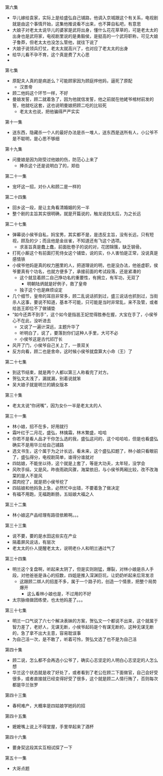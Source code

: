 第六集
- 华儿嫁给袁家，实际上是给盛弘自己铺路，他调入京城跟这个有关系，电视剧就是由这个事情开始，这集他推说看不出来，也不算自私吧，有意思
- 大娘子对老太太说华儿的婆家是武将出身，懂什么花花草草的，可是老太太的出身也是武将家，电视剧里说的是勇毅侯，是挺高的一个武将职称，可见大娘子鲁莽，但老太太也没怎么管他，就往下说了
- 大娘子说领兵打仗，老太太就高兴了，也对应了老太太的出身
- 给华儿看不孕不育，这个真是费了大心思
- 
第七集
- 原配夫人真的是病逝么？可能顾家因为顾庭烨他妈，逼死了原配
	- 汉景帝
- 顾二他妈这个环节一样，不好
- 曼娘发誓，顾二就着急了，因为他就信发誓，他之前就在他姥爷棺材前发的誓，他就吃这套，这也说明曼娘把顾二吃的比较死
	- 老太太也说，把他骗得严严实实

第十一集
- 送东西，隐藏杀一个人的最好办法是杀一堆人，送东西是送所有人，小公爷不是不聪明，是心思不够细

第十九集
- 问曼娘是因为刚受过他娘的伤，防范心上来了
	- 捧杀这个还是说明白了的，郑伯

第二十一集
- 宠坏这一招，对仆人和顾二是一样的

第二十四集
- 回乡这一段，是让主角看清婚姻的另一半
- 整个剧的主旨其实很明确，就是开篇说的，触龙说找太后，为之长远

第二十七集
- 弹幕说小侯爷自私，妈宝男，其实都不是，是违反主旨，没有长远，只有短视，顾及的少；而且他是金丝雀，不知道还有飞这个选项。
	- 求圣旨真是蠢上蠢，前面批卷子的说的对，花团锦簇，缺乏钢骨。
- 打死小厮这个有前面打死侍女这个铺垫，说的实，仆人害怕是正常，没说真是感情铁
- 小侯爷他妈是真的权力圈里的人，把道理说的明，也是没办法，他爸虚职，侯爷要真有个功名，也就方便多了，承接前面的考试段落，还是紧凑的
	- 这个就显着顾二自己挣功名的重要性，有拥立，有军功，无双了
		- 明朝陆炳就是好例子，救了皇帝
	- 独子这个也是麻烦设定
- 几个细节，皇帝的耳目非常多，顾二乱说话抓到过，盛三说话也抓到过，当街杀人这事，要说不知道，基本不可能，只可能是当时非常乱，来不及管，或者给邕王即位不了做铺垫
- “如今还弄不到手”，这个如今是指邕王妃觉得胜券在握，大宝在手了，小侯爷心不在此，没听进去
	- 又说了一遍计深远，主题升华了
	- 听明白了，说了，要落到你们这种人手里，大可不必
	- 小侯爷这是古代祁厅长
- 风开了门，小侯爷自己关上了，一景双关
- 反方向看，顾二也是舍命，这时候小侯爷就盘算大小命（王）了

第二十七集
- 到这节结束，就是两个人都以第三人称看完了对方。
- 贺弘文太浅了，漏就漏，别着说就笨
- 吴大娘子就是明兰的嫡女版本

第三十集
- 老太太说“你闭嘴”，因为女仆一半是老太太的人

第三十一集
- 林小娘，招不在多，好用就行
- 霜叶红于二月花，盛弘，林擒霜，林木繁盛，哈哈
- 你若不是看人品才干你怎么选的我，盛弘这问的，这个哈哈哈，但是也看盛弘确实不是用华兰给自己铺路
- 选文书生，这个属于为之计长远，看未来，这个盛弘扣题了，林小娘只看眼前了，盛弘得分，电视剧简单，谁得分谁就对
- 四姑娘，不能坐以待，这个就是上套了，等是大功夫，太年轻，没学会
- 风吹手绢，又是风，昨夜雨疏风骤，海棠依旧，与小侯爷两厢比较，改不改海棠的是人不是风
- 腐肉挖了，就是把小侯爷挖了
- 四姑娘和他妈急上急，必然忙中出错，不要着急了做决定
- 有福不用跑，无福跑断肠，五姑娘大福之人

第三十二集
- 林小娘这产品经理有路径依赖啊。。。

第三十三集
- 说不要，要的是水田这些实在产业
- 隔着屏风说话，有层次
- 老太太的仆人提醒老太太，说明老仆人和明兰通过气了

第三十四集
- 明兰这个复盘啊，听起来太阴了，但是实则刚猛，爆裂，对林小娘是杀人手段，对他爸爸是诛心的招数，四姐是推入深渊巨坑，让奶奶听起来后背发凉
	- 这跟顾二绑人的招差不多，属于一个路子的，创造一个情景，把整个局势爆开
		- 这么看林小娘也是，不过用的不好
- 太宗脉络做团练使，也太他妈差了。。。

第三十七集
- 明兰一口气说了六七个解决表妹的方案，贺弘文一个都说不出来，这个就属于智力差了，老好人，无谋无断，小侯爷起码是个有谋无断的，这种无谋无断的，急了拿不出大主意，容易耽误事
- 为自己活一次，是不敢了，听着可怜，贺弘文选了也不是为自己活

第四十集
- 顾二说，怎么都不会再选小公爷了，确实心志坚定的人明白心志坚定的人怎么想
- 华兰这个状态就是收了好处了，或者看到了老公在顾二下面做官，自己会好受很多，或者直接就已经变得好受了很多，这个就是顾二人情行贿了，否则每次都是华兰张罗

第四十三集
- 春柯难产，大概率是四姑娘学她妈的招

第四十五集
- 嬷嬷嘴上说上不得堂屋，手里举起来了酒杯

第四十六集
- 要身契这段其实互相试探了一下

第五十一集
- 大哥点题

